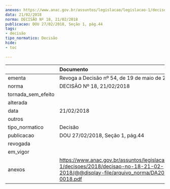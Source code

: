 ```yaml
---
anexos: https://www.anac.gov.br/assuntos/legislacao/legislacao-1/decisoes/2018/decisao-no-18-21-02-2018/@@display-file/arquivo_norma/DA2018-0018.pdf
data: 21/02/2018
norma: DECISÃO Nº 18, 21/02/2018
publicacao: DOU 27/02/2018, Seção 1, pág.44
tags:
- decisão
tipo_normatico: Decisão
hide: 
- toc 
 
---
```


|                    | Documento                                                                                                                                    |
|:-------------------|:---------------------------------------------------------------------------------------------------------------------------------------------|
| ementa             | Revoga a Decisão nº 54, de 19 de maio de 2014.                                                                                               |
| norma              | DECISÃO Nº 18, 21/02/2018                                                                                                                    |
| tornada_sem_efeito |                                                                                                                                              |
| alterada           |                                                                                                                                              |
| data               | 21/02/2018                                                                                                                                   |
| outros             |                                                                                                                                              |
| tipo_normatico     | Decisão                                                                                                                                      |
| publicacao         | DOU 27/02/2018, Seção 1, pág.44                                                                                                              |
| revogada           |                                                                                                                                              |
| em_vigor           |                                                                                                                                              |
| anexos             | https://www.anac.gov.br/assuntos/legislacao/legislacao-1/decisoes/2018/decisao-no-18-21-02-2018/@@display-file/arquivo_norma/DA2018-0018.pdf |